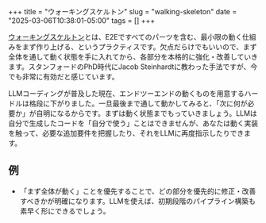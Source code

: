 
+++
title = "ウォーキングスケルトン"
slug = "walking-skeleton"
date = "2025-03-06T10:38:01-05:00"
tags = []
+++

[ウォーキングスケルトン](https://wiki.c2.com/?WalkingSkeleton)とは、E2Eですべてのパーツを含む、最小限の動く仕組みをまず作り上げる、というプラクティスです。欠点だらけでもいいので、まず全体を通して動く状態を手に入れてから、各部分を本格的に強化・改善していきます。スタンフォードのPhD時代にJacob Steinhardtに教わった手法ですが、今でも非常に有効だと感じています。

LLMコーディングが普及した現在、エンドツーエンドの動くものを用意するハードルは格段に下がりました。一旦最後まで通して動かしてみると、「次に何が必要か」が自明になるからです。まずは動く状態までもっていきましょう。LLMは自分で生成したコードを「自分で使う」ことはできませんが、あなたは動く実装を触って、必要な追加要件を把握したり、それをLLMに再度指示したりできます。

## 例

- 「まず全体が動く」ことを優先することで、どの部分を優先的に修正・改善すべきかが明確になります。LLMを使えば、初期段階のパイプライン構築も素早く形にできるでしょう。
